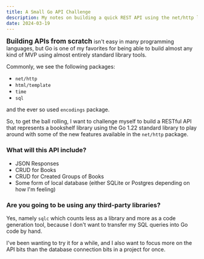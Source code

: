```yaml
---
title: A Small Go API Challenge
description: My notes on building a quick REST API using the net/http library in the Go programming language.
date: 2024-03-19
---
```


<span style="font-size: 1.25em; font-weight: bold;">Building APIs from scratch </span>isn't easy in many programming languages, but Go is one of my favorites for being able to build almost any kind of MVP using almost entirely standard library tools.

Commonly, we see the following packages:
- `net/http`
- `html/template`
- `time`
- `sql`

and the ever so used `encodings` package.


So, to get the ball rolling, I want to challenge myself to build a RESTful API that represents a bookshelf library using the Go 1.22 standard library to play around with some of the new features available in the `net/http` package.

### What will this API include?
- JSON Responses
- CRUD for Books
- CRUD for Created Groups of Books
- Some form of local database (either SQLite or Postgres depending on how I'm feeling)

### Are you going to be using any third-party libraries?
Yes, namely `sqlc` which counts less as a library and more as a code generation tool, because I don't want to transfer my SQL queries into Go code by hand.

I've been wanting to try it for a while, and I also want to focus more on the API bits than the database connection bits in a project for once.